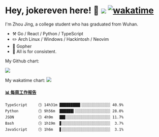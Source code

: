 # Hey, jokereven here! 👋 ![](https://visitor-badge.laobi.icu/badge?page_id=jokereven.readme) [![wakatime](https://wakatime.com/badge/user/eada5769-12fd-41f7-af3d-65254494dce1.svg)](https://wakatime.com/@eada5769-12fd-41f7-af3d-65254494dce1)

I'm Zhou Jing, a college student who has graduated from Wuhan.
-   :hammer_and_pick: Go / React / Python / TypeScript
-   :pencil2: Arch Linux / Windows / Hackintosh / Neovim
-   :seedling: Gopher
-   :thought_balloon: All is for consistent.

My Github chart:

![](https://ghchart.rshah.org/JonnieWayy)

My wakatime chart:
![](https://wakatime.com/share/@jokereven/1679dc82-4bf9-4b63-9203-390d608503de.png)

<!-- waka-box start -->
#### <a href="https://gist.github.com/9f8118785e2d128d746db5f61b0e0a2a" target="_blank">📊 每周工作报告</a>
```text
TypeScript     🕓 14h31m █████████▍░░░░░░░░░░░░░ 40.9%
Python         🕓 9h56m  ██████▍░░░░░░░░░░░░░░░░ 28.0%
JSON           🕓 4h9m   ██▋░░░░░░░░░░░░░░░░░░░░ 11.7%
Bash           🕓 1h19m  ▊░░░░░░░░░░░░░░░░░░░░░░  3.7%
JavaScript     🕓 1h6m   ▋░░░░░░░░░░░░░░░░░░░░░░  3.1%
```
<!-- Powered by https://github.com/journey-ad/waka-box-go . -->
<!-- waka-box end -->
